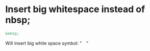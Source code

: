 # Insert big whitespace instead of nbsp;

```html
&emsp;
```

Will insert big white space symbol: "&emsp;"
